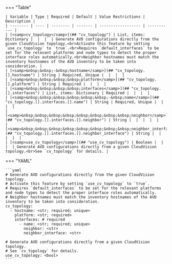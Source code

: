 <!--
  ~ Copyright (c) 2024 Arista Networks, Inc.
  ~ Use of this source code is governed by the Apache License 2.0
  ~ that can be found in the LICENSE file.
  -->
=== "Table"

    | Variable | Type | Required | Default | Value Restrictions | Description |
    | -------- | ---- | -------- | ------- | ------------------ | ----------- |
    | [<samp>cv_topology</samp>](## "cv_topology") | List, items: Dictionary |  |  |  | Generate AVD configurations directly from the given CloudVision topology.<br>Activate this feature by setting `use_cv_topology` to `true`.<br>Requires `default_interfaces` to be set for the relevant platforms and node types to detect the proper interface roles automatically.<br>Neighbor hostnames must match the inventory hostnames of the AVD inventory to be taken into consideration. |
    | [<samp>&nbsp;&nbsp;-&nbsp;hostname</samp>](## "cv_topology.[].hostname") | String | Required, Unique |  |  |  |
    | [<samp>&nbsp;&nbsp;&nbsp;&nbsp;platform</samp>](## "cv_topology.[].platform") | String | Required |  |  |  |
    | [<samp>&nbsp;&nbsp;&nbsp;&nbsp;interfaces</samp>](## "cv_topology.[].interfaces") | List, items: Dictionary | Required |  |  |  |
    | [<samp>&nbsp;&nbsp;&nbsp;&nbsp;&nbsp;&nbsp;-&nbsp;name</samp>](## "cv_topology.[].interfaces.[].name") | String | Required, Unique |  |  |  |
    | [<samp>&nbsp;&nbsp;&nbsp;&nbsp;&nbsp;&nbsp;&nbsp;&nbsp;neighbor</samp>](## "cv_topology.[].interfaces.[].neighbor") | String |  |  |  |  |
    | [<samp>&nbsp;&nbsp;&nbsp;&nbsp;&nbsp;&nbsp;&nbsp;&nbsp;neighbor_interface</samp>](## "cv_topology.[].interfaces.[].neighbor_interface") | String |  |  |  |  |
    | [<samp>use_cv_topology</samp>](## "use_cv_topology") | Boolean |  |  |  | Generate AVD configurations directly from a given CloudVision topology.<br>See `cv_topology` for details. |

=== "YAML"

    ```yaml
    # Generate AVD configurations directly from the given CloudVision topology.
    # Activate this feature by setting `use_cv_topology` to `true`.
    # Requires `default_interfaces` to be set for the relevant platforms and node types to detect the proper interface roles automatically.
    # Neighbor hostnames must match the inventory hostnames of the AVD inventory to be taken into consideration.
    cv_topology:
      - hostname: <str; required; unique>
        platform: <str; required>
        interfaces: # required
          - name: <str; required; unique>
            neighbor: <str>
            neighbor_interface: <str>

    # Generate AVD configurations directly from a given CloudVision topology.
    # See `cv_topology` for details.
    use_cv_topology: <bool>
    ```
